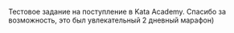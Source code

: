 Тестовое задание на поступление в Kata Academy.
Спасибо за возможность, это был увлекательный 2 дневный марафон) 
